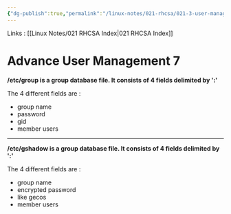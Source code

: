 ```yaml
---
{"dg-publish":true,"permalink":"/linux-notes/021-rhcsa/021-3-user-management/021-3-5-6-advance-user-management-7/","noteIcon":"","created":"2023-10-07T13:47:51.476+05:30","updated":"2023-10-13T17:07:49.687+05:30"}
---
```


Links : [[Linux Notes/021 RHCSA Index\|021 RHCSA Index]]

# Advance User Management 7

**/etc/group is a group database file. It consists of 4 fields delimited by ':'** 

<style> .container {font-family: sans-serif; text-align: center;} .button-wrapper button {z-index: 1;height: 40px; width: 100px; margin: 10px;padding: 5px;} .excalidraw .App-menu_top .buttonList { display: flex;} .excalidraw-wrapper { height: 800px; margin: 50px; position: relative;} :root[dir="ltr"] .excalidraw .layer-ui__wrapper .zen-mode-transition.App-menu_bottom--transition-left {transform: none;} </style><script src="https://cdn.jsdelivr.net/npm/react@17/umd/react.production.min.js"></script><script src="https://cdn.jsdelivr.net/npm/react-dom@17/umd/react-dom.production.min.js"></script><script type="text/javascript" src="https://cdn.jsdelivr.net/npm/@excalidraw/excalidraw@0/dist/excalidraw.production.min.js"></script><div id="021-3-4-6_Advance_User_Management_7_2023-09-23_1901.25.excalidraw.md1"></div><script>(function(){const InitialData={"type":"excalidraw","version":2,"source":"https://github.com/zsviczian/obsidian-excalidraw-plugin/releases/tag/1.9.19","elements":[{"id":"9lMCAa0kugtQNv8ermyzU","type":"line","x":-240.95322584069294,"y":-198.99023105787194,"width":0,"height":49.5999755859375,"angle":0,"strokeColor":"#1e1e1e","backgroundColor":"transparent","fillStyle":"hachure","strokeWidth":1,"strokeStyle":"solid","roughness":1,"opacity":100,"groupIds":[],"frameId":null,"roundness":{"type":2},"seed":2001575144,"version":51,"versionNonce":123167208,"isDeleted":false,"boundElements":null,"updated":1695476003087,"link":null,"locked":false,"points":[[0,0],[0,49.5999755859375]],"lastCommittedPoint":null,"startBinding":null,"endBinding":null,"startArrowhead":null,"endArrowhead":null},{"id":"_XO97RdaMsGlBAGrEO5x8","type":"line","x":67.53372325067934,"y":-203.82500689962637,"width":1.5999755859375,"height":51.99998474121094,"angle":0,"strokeColor":"#1e1e1e","backgroundColor":"transparent","fillStyle":"hachure","strokeWidth":1,"strokeStyle":"solid","roughness":1,"opacity":100,"groupIds":[],"frameId":null,"roundness":{"type":2},"seed":1597477016,"version":80,"versionNonce":1064584856,"isDeleted":false,"boundElements":null,"updated":1695476008102,"link":null,"locked":false,"points":[[0,0],[-1.5999755859375,51.99998474121094]],"lastCommittedPoint":null,"startBinding":null,"endBinding":null,"startArrowhead":null,"endArrowhead":null},{"id":"8SqcKGFF","type":"text","x":-217.15378068255382,"y":-184.69303543698487,"width":255.83985900878906,"height":25,"angle":0,"strokeColor":"#1e1e1e","backgroundColor":"transparent","fillStyle":"hachure","strokeWidth":1,"strokeStyle":"solid","roughness":1,"opacity":100,"groupIds":[],"frameId":null,"roundness":null,"seed":17704088,"version":62,"versionNonce":719591320,"isDeleted":false,"boundElements":null,"updated":1695476000624,"link":null,"locked":false,"text":"hr : x : 1006 : ram, shyam","rawText":"hr : x : 1006 : ram, shyam","fontSize":20,"fontFamily":1,"textAlign":"left","verticalAlign":"top","baseline":18,"containerId":null,"originalText":"hr : x : 1006 : ram, shyam","lineHeight":1.25}],"appState":{"theme":"dark","viewBackgroundColor":"#ffffff","currentItemStrokeColor":"#1e1e1e","currentItemBackgroundColor":"transparent","currentItemFillStyle":"hachure","currentItemStrokeWidth":1,"currentItemStrokeStyle":"solid","currentItemRoughness":1,"currentItemOpacity":100,"currentItemFontFamily":1,"currentItemFontSize":20,"currentItemTextAlign":"left","currentItemStartArrowhead":null,"currentItemEndArrowhead":"arrow","scrollX":301.90374883812444,"scrollY":466.0408641776438,"zoom":{"value":1.1500000000000001},"currentItemRoundness":"round","gridSize":null,"gridColor":{"Bold":"#C9C9C9FF","Regular":"#EDEDEDFF"},"currentStrokeOptions":null,"previousGridSize":null,"frameRendering":{"enabled":true,"clip":true,"name":true,"outline":true}},"files":{}};InitialData.scrollToContent=true;App=()=>{const e=React.useRef(null),t=React.useRef(null),[n,i]=React.useState({width:void 0,height:void 0});return React.useEffect(()=>{i({width:t.current.getBoundingClientRect().width,height:t.current.getBoundingClientRect().height});const e=()=>{i({width:t.current.getBoundingClientRect().width,height:t.current.getBoundingClientRect().height})};return window.addEventListener("resize",e),()=>window.removeEventListener("resize",e)},[t]),React.createElement(React.Fragment,null,React.createElement("div",{className:"excalidraw-wrapper",ref:t},React.createElement(ExcalidrawLib.Excalidraw,{ref:e,width:n.width,height:n.height,initialData:InitialData,viewModeEnabled:!0,zenModeEnabled:!0,gridModeEnabled:!1})))},excalidrawWrapper=document.getElementById("021-3-4-6_Advance_User_Management_7_2023-09-23_1901.25.excalidraw.md1");ReactDOM.render(React.createElement(App),excalidrawWrapper);})();</script>

The 4 different fields are :
- group name
- password 
- gid
- member users

---

**/etc/gshadow is a group database file. It consists of 4 fields delimited by ':'**

<div id="021-3-4-6_Advance_User_Management_7_2023-09-23_1903.53.excalidraw.md2"></div><script>(function(){const InitialData={"type":"excalidraw","version":2,"source":"https://github.com/zsviczian/obsidian-excalidraw-plugin/releases/tag/1.9.19","elements":[{"id":"dUPAApGnOupbrsA7g98iM","type":"line","x":-261.4750366210938,"y":-91.02500915527344,"width":0.79998779296875,"height":48.7999267578125,"angle":0,"strokeColor":"#1e1e1e","backgroundColor":"transparent","fillStyle":"hachure","strokeWidth":1,"strokeStyle":"solid","roughness":1,"opacity":100,"groupIds":[],"frameId":null,"roundness":{"type":2},"seed":330316440,"version":61,"versionNonce":1323037928,"isDeleted":false,"boundElements":null,"updated":1695476083455,"link":null,"locked":false,"points":[[0,0],[-0.79998779296875,48.7999267578125]],"lastCommittedPoint":null,"startBinding":null,"endBinding":null,"startArrowhead":null,"endArrowhead":null},{"id":"NG5YsNgwxOID2yZRP7BW0","type":"line","x":200.925048828125,"y":-98.2250213623047,"width":3.199951171875,"height":54.4000244140625,"angle":0,"strokeColor":"#1e1e1e","backgroundColor":"transparent","fillStyle":"hachure","strokeWidth":1,"strokeStyle":"solid","roughness":1,"opacity":100,"groupIds":[],"frameId":null,"roundness":{"type":2},"seed":215799016,"version":212,"versionNonce":1118322408,"isDeleted":false,"boundElements":null,"updated":1695476202118,"link":null,"locked":false,"points":[[0,0],[3.199951171875,54.4000244140625]],"lastCommittedPoint":null,"startBinding":null,"endBinding":null,"startArrowhead":null,"endArrowhead":null},{"id":"50216g2a","type":"text","x":-242.675048828125,"y":-85.82499694824219,"width":429.7157897949219,"height":35,"angle":0,"strokeColor":"#1e1e1e","backgroundColor":"transparent","fillStyle":"hachure","strokeWidth":1,"strokeStyle":"solid","roughness":1,"opacity":100,"groupIds":[],"frameId":null,"roundness":null,"seed":752399848,"version":54,"versionNonce":1586082792,"isDeleted":false,"boundElements":[{"id":"W9HfVde3dQBAKIS1dEUFF","type":"arrow"}],"updated":1695476156114,"link":null,"locked":false,"text":"hr : ! : description : ram, shyam","rawText":"hr : ! : description : ram, shyam","fontSize":28,"fontFamily":1,"textAlign":"left","verticalAlign":"top","baseline":24,"containerId":null,"originalText":"hr : ! : description : ram, shyam","lineHeight":1.25},{"id":"W9HfVde3dQBAKIS1dEUFF","type":"arrow","x":190.56902986026267,"y":-41.25472101737793,"width":18.357404479068663,"height":38.80514837526607,"angle":0,"strokeColor":"#1e1e1e","backgroundColor":"transparent","fillStyle":"hachure","strokeWidth":1,"strokeStyle":"solid","roughness":1,"opacity":100,"groupIds":[],"frameId":null,"roundness":{"type":2},"seed":1432341224,"version":400,"versionNonce":1555553688,"isDeleted":false,"boundElements":null,"updated":1695476193245,"link":null,"locked":false,"points":[[0,0],[18.357404479068663,38.80514837526607]],"lastCommittedPoint":null,"startBinding":{"elementId":"50216g2a","focus":-0.9213199166680767,"gap":9.570275930864256},"endBinding":{"elementId":"LSGOO6XG","focus":-0.12997477975463637,"gap":13.024569590354048},"startArrowhead":null,"endArrowhead":"arrow"},{"id":"LSGOO6XG","type":"text","x":169.72509765625,"y":10.574996948242188,"width":134.99986267089844,"height":50,"angle":0,"strokeColor":"#1e1e1e","backgroundColor":"transparent","fillStyle":"hachure","strokeWidth":1,"strokeStyle":"solid","roughness":1,"opacity":100,"groupIds":[],"frameId":null,"roundness":null,"seed":443643624,"version":277,"versionNonce":169372312,"isDeleted":false,"boundElements":[{"id":"W9HfVde3dQBAKIS1dEUFF","type":"arrow"}],"updated":1695476193245,"link":null,"locked":false,"text":"Supplementary\nAssociation","rawText":"Supplementary\nAssociation","fontSize":20,"fontFamily":1,"textAlign":"left","verticalAlign":"top","baseline":43,"containerId":null,"originalText":"Supplementary\nAssociation","lineHeight":1.25}],"appState":{"theme":"dark","viewBackgroundColor":"#ffffff","currentItemStrokeColor":"#1e1e1e","currentItemBackgroundColor":"transparent","currentItemFillStyle":"hachure","currentItemStrokeWidth":1,"currentItemStrokeStyle":"solid","currentItemRoughness":1,"currentItemOpacity":100,"currentItemFontFamily":1,"currentItemFontSize":28,"currentItemTextAlign":"left","currentItemStartArrowhead":null,"currentItemEndArrowhead":"arrow","scrollX":311.125,"scrollY":364.1750183105469,"zoom":{"value":1},"currentItemRoundness":"round","gridSize":null,"gridColor":{"Bold":"#C9C9C9FF","Regular":"#EDEDEDFF"},"currentStrokeOptions":null,"previousGridSize":null,"frameRendering":{"enabled":true,"clip":true,"name":true,"outline":true}},"files":{}};InitialData.scrollToContent=true;App=()=>{const e=React.useRef(null),t=React.useRef(null),[n,i]=React.useState({width:void 0,height:void 0});return React.useEffect(()=>{i({width:t.current.getBoundingClientRect().width,height:t.current.getBoundingClientRect().height});const e=()=>{i({width:t.current.getBoundingClientRect().width,height:t.current.getBoundingClientRect().height})};return window.addEventListener("resize",e),()=>window.removeEventListener("resize",e)},[t]),React.createElement(React.Fragment,null,React.createElement("div",{className:"excalidraw-wrapper",ref:t},React.createElement(ExcalidrawLib.Excalidraw,{ref:e,width:n.width,height:n.height,initialData:InitialData,viewModeEnabled:!0,zenModeEnabled:!0,gridModeEnabled:!1})))},excalidrawWrapper=document.getElementById("021-3-4-6_Advance_User_Management_7_2023-09-23_1903.53.excalidraw.md2");ReactDOM.render(React.createElement(App),excalidrawWrapper);})();</script>

The 4 different fields are :
- group name
- encrypted password 
- like gecos
- member users
